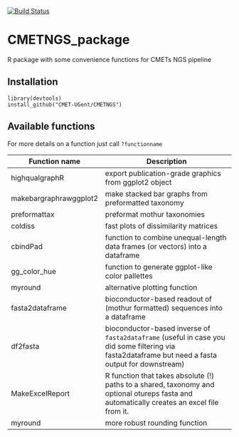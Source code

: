 [![Build Status](https://travis-ci.org/CMET-UGent/CMETNGS.svg?branch=master)](https://travis-ci.org/CMET-UGent/CMETNGS)

# CMETNGS_package
R package with some convenience functions for CMETs NGS pipeline

## Installation

```
library(devtools)
install_github("CMET-UGent/CMETNGS")
```

## Available functions

For more details on a function just call `?functionname`

Function name | Description
--------------|-------------
highqualgraphR | export publication-grade graphics from ggplot2 object
makebargraphrawggplot2 | make stacked bar graphs from preformatted taxonomy
preformattax | preformat mothur taxonomies
coldiss | fast plots of dissimilarity matrices
cbindPad | function to combine unequal-length data frames (or vectors) into a dataframe
gg_color_hue | function to generate ggplot-like color pallettes
myround | alternative plotting function
fasta2dataframe | bioconductor-based readout of (mothur formatted) sequences into a dataframe
df2fasta | bioconductor-based inverse of `fasta2dataframe` (useful in case you did some filtering via fasta2dataframe but need a fasta output for downstream)
MakeExcelReport | R function that takes absolute (!) paths to a shared, taxonomy and optional otureps fasta and automatically creates an excel file from it.
myround | more robust rounding function
